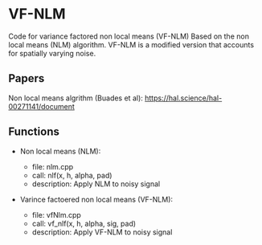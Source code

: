 # VF-NLM
Code for variance factored non local means (VF-NLM)
Based on the non local means (NLM) algorithm.
VF-NLM is a modified version that accounts for spatially varying noise.

## Papers
Non local means algrithm (Buades et al): https://hal.science/hal-00271141/document



## Functions

* Non local means (NLM):
    *   file: nlm.cpp
    *   call: nlf(x, h, alpha, pad)
    *   description: Apply NLM to noisy signal
    
* Varince factoered non local means (VF-NLM):
    *   file: vfNlm.cpp
    *   call: vf_nlf(x, h, alpha, sig, pad)
    *   description: Apply VF-NLM to noisy signal
